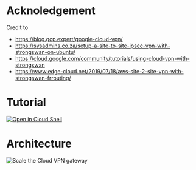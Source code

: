 
# Acknoledgement

Credit to 

* https://blog.gcp.expert/google-cloud-vpn/
* https://sysadmins.co.za/setup-a-site-to-site-ipsec-vpn-with-strongswan-on-ubuntu/
* https://cloud.google.com/community/tutorials/using-cloud-vpn-with-strongswan
* https://www.edge-cloud.net/2019/07/18/aws-site-2-site-vpn-with-strongswan-frrouting/

# Tutorial

[![Open in Cloud Shell](https://gstatic.com/cloudssh/images/open-btn.png)](https://console.cloud.google.com/home/dashboard?cloudshell=true&cloudshell_git_repo=github.com/cclin81922/gcp.git&cloudshell_tutorial=lab-10G-vpn-strongswan/tutorial.md)

# Architecture
![Scale the Cloud VPN gateway](https://cloud.google.com/vpn/images/vpn-basic-2-cloud-vpn.svg)
